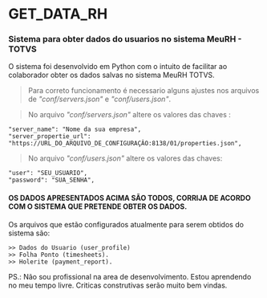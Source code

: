 # GET_DATA_RH
### Sistema para obter dados do usuarios no sistema MeuRH - TOTVS

O sistema foi desenvolvido em Python com o intuito de facilitar ao colaborador obter os dados salvas no sistema MeuRH TOTVS.

> Para correto funcionamento é necessario alguns ajustes nos arquivos de *"conf/servers.json"* e *"conf/users.json"*.

> No arquivo *"conf/servers.json"* altere os valores das chaves :

    "server_name": "Nome da sua empresa",
    "server_propertie_url": "https://URL_DO_ARQUIVO_DE_CONFIGURAÇÂO:8138/01/properties.json",

> No arquivo *"conf/users.json"* altere os valores das chaves:


    "user": "SEU_USUARIO",
    "password": "SUA_SENHA",

#### OS DADOS APRESENTADOS ACIMA SÃO TODOS, CORRIJA DE ACORDO COM O SISTEMA QUE PRETENDE OBTER OS DADOS.

Os arquivos que estão configurados atualmente para serem obtidos do sistema são:

    >> Dados do Usuario (user_profile)
    >> Folha Ponto (timesheets).
    >> Holerite (payment_report).


PS.: Não sou profissional na area de desenvolvimento. Estou aprendendo no meu tempo livre.
Criticas construtivas serão muito bem vindas.